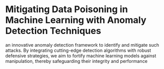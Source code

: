 # Mitigating Data Poisoning in Machine Learning with Anomaly Detection Techniques
  an innovative anomaly detection framework to identify and mitigate such attacks. By integrating cutting-edge detection algorithms with robust defensive strategies, we aim to fortify machine learning models against manipulation, thereby safeguarding their integrity and performance
